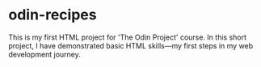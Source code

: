 # odin-recipes

This is my first HTML project for 'The Odin Project' course. In this short project, I have demonstrated basic HTML skills—my first steps in my web development journey.
